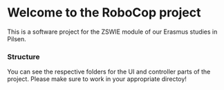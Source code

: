 # Welcome to the RoboCop project
This is a software project for the ZSWIE module of our Erasmus studies in Pilsen.

### Structure
You can see the respective folders for the UI and controller parts of the project. Please make sure to work in your appropriate directoy!
